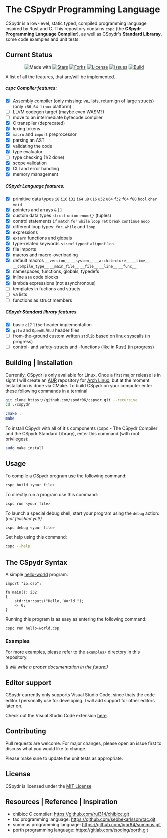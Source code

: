 # The CSpydr Programming Language

CSpydr is a low-level, static typed, compiled programming language inspired by Rust and C. This repository contains `cspc` (the **CSpydr Programming Language Compiler**), as well as CSpydr's **Standard Libraray**, some code examples and unit tests. 

## Current Status

<div align="center">

![Made with](https://img.shields.io/badge/made%20with-C-123456?style=flat)
[![Stars](https://img.shields.io/github/stars/spydr06/cspydr?style=flat)](https://github.com/Spydr06/CSpydr/stargazers)
[![Forks](https://img.shields.io/github/forks/spydr06/cspydr?style=flat)](https://github.com/Spydr06/CSpydr/network/members)
[![License](https://img.shields.io/github/license/spydr06/cspydr?style=flat)](https://github.com/Spydr06/CSpydr/blob/main/LICENSE)
[![Issues](https://img.shields.io/github/issues/spydr06/cspydr?style=flat)](https://github.com/Spydr06/CSpydr/issues)
[![Build](https://img.shields.io/badge/build-success-success?style=flat)](https://github.com/Spydr06/CSpydr/releases)

</div>

A list of all the features, that are/will be implemented.

##### cspc Compiler features:
- [x] Assembly compiler (only missing: va_lists, returnign of large structs) (only `x86_64-linux` platform)
- [ ] LLVM codegen target (maybe even WASM?)
- [ ] move to an intermediate bytecode compiler
- [x] C transpiler (deprecated)
- [x] lexing tokens
- [x] `macro` and `import` preprocessor
- [x] parsing an AST
- [x] validating the code
- [x] type evaluator
- [ ] type checking (1/2 done)
- [x] scope validation
- [x] CLI and error handling
- [x] memory management

##### CSpydr Language features:
- [x] primitive data types `i8` `i16` `i32` `i64` `u8` `u16` `u32` `u64` `f32` `f64` `f80` `bool` `char` `void`
- [x] pointers and arrays `&` `[]`
- [x] custom data types `struct` `union` `enum` `{}` (tuples)
- [x] control statements `if` `match` `for` `while` `loop` `ret` `break` `continue` `noop`
- [x] different loop types: `for`, `while` and `loop`
- [x] expressions
- [x] `extern` functions and globals
- [x] type-related keywords `sizeof` `typeof` `alignof` `len`
- [x] file imports
- [x] macros and macro-overloading
- [x] default macros `__version__` `__system__` `__architecture__` `__time__` `__compile_type__` `__main_file__` `__file__` `__line__` `__func__` 
- [x] namespaces, functions, globals, typedefs
- [x] inline `asm` code blocks
- [x] lambda expressions (not asynchronous)
- [ ] templates in fuctions and structs
- [ ] va lists
- [ ] functions as struct members

##### CSpydr Standard library features
- [x] basic `c17` `libc`-header implementation
- [x] `glfw` and `OpenGL`/`GLU` header files 
- [ ] from-the-ground custom written `stdlib` based on linux syscalls (in progress)
- [ ] control- and safety-structs and -functions (like in Rust) (in progress)

## Building | Installation

Currently, CSpydr is only available for Linux. Once a first major release is in sight I will create an [AUR](https://aur.archlinux.org/) repository for [Arch Linux](https://archlinux.org/), but at the moment Installation is done via CMake.
To build CSpydr on your computer enter these following commands in a terminal

```bash
git clone https://github.com/spydr06/cspydr.git --recursive
cd ./cspydr
```
```bash
cmake .
make
```

To install CSpydr with all of it's components (cspc - The CSpydr Compiler and the CSpydr Standard Library), enter this command (with root privileges):
```bash
sudo make install
```

## Usage

To compile a CSpydr program use the following command:
```bash
cspc build <your file>
```
To directly run a program use this command:
```bash
cspc run <your file>
```
To launch a special debug shell, start your program using the `debug` action:
<br/>
*(not finished yet!)*
```bash
cspc debug <your file>
```

Get help using this command:
```bash
cspc --help
```

## The CSpydr Syntax

A simple [hello-world](https://github.com/Spydr06/CSpydr/blob/main/doc/src/helloworld.csp) program:

```cspydr
import "io.csp";

fn main(): i32
{
    std::io::puts("Hello, World!");
    <- 0;
}
```

Running this program is as easy as entering the following command:
```bash
cspc run hello-world.csp
```

### Examples

For more examples, please refer to the `examples/` directory in this repository.

*(I will write a proper documentation in the future!)*

## Editor support

CSpydr currently only supports Visual Studio Code, since thats the code editor I personally use for developing. I will add support for other editors later on.

Check out the Visual Studio Code extension [here](https://github.com/spydr06/cspydr-vscode-extension).

## Contributing
Pull requests are welcome. For major changes, please open an issue first to discuss what you would like to change.

Please make sure to update the unit tests as appropriate.

## License
CSpydr is licensed under the [MIT License](https://mit-license.org/)

## Resources | Reference | Inspiration

- chibicc C compiler: https://github.com/rui314/chibicc.git
- tac programming language: https://github.com/sebbekarlsson/tac.git
- summus programming language: https://github.com/igor84/summus.git
- porth programming language: https://gitlab.com/tsoding/porth.git
